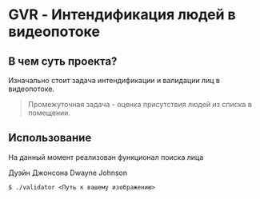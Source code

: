 # GVR - Интендификация людей в видеопотоке

## В чем суть проекта?

Изначально стоит задача интендификации и валидации лиц в видеопотоке. 

> Промежуточная задача  - оценка присутствия людей из списка в помещении.

## Использование

На данный момент реализован функционал поиска лица 

Дуэйн Джонсона
Dwayne Johnson 

    $ ./validator <Путь к вашему изображению> 
